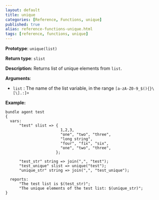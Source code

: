 ```yaml
---
layout: default
title: unique
categories: [Reference, Functions, unique]
published: true
alias: reference-functions-unique.html
tags: [reference, functions, unique]
---
```


**Prototype**: `unique(list)`

**Return type**: `slist`

**Description:** Returns list of unique elements from `list`.

**Arguments**:

* `list` : The name of the list variable, in the range
`[a-zA-Z0-9_$(){}\[\].:]+`

**Example:**

```cf3
bundle agent test
{
  vars:
      "test" slist => {
                        1,2,3,
                        "one", "two", "three",
                        "long string",
                        "four", "fix", "six",
                        "one", "two", "three",
                      };

      "test_str" string => join(",", "test");
      "test_unique" slist => unique("test");
      "unique_str" string => join(",", "test_unique");

  reports:
      "The test list is $(test_str)";
      "The unique elements of the test list: $(unique_str)";
}
```
